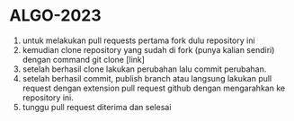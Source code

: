 # ALGO-2023

1. untuk melakukan pull requests pertama fork dulu repository ini
2. kemudian clone repository yang sudah di fork (punya kalian sendiri) dengan command git clone [link]
3. setelah berhasil clone lakukan perubahan lalu commit perubahan.
4. setelah berhasil commit, publish branch atau langsung lakukan pull request dengan extension pull request github dengan mengarahkan ke repository ini.
5. tunggu pull request diterima dan selesai